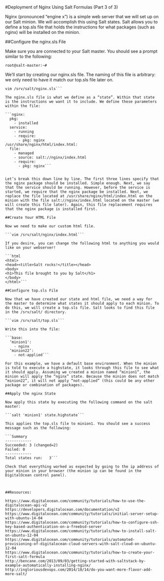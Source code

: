 #Deployment of Nginx Using Salt Formulas (Part 3 of 3)

Nginx (pronounced “engine x”) is a simple web server that we will set up on our Salt minion. We will accomplish this using Salt states. Salt allows you to define a top.sls file that holds the instructions for what packages (such as nginx) will be installed on the minion.

##Configure the nginx.sls File 

Make sure you are connected to your Salt master. You should see a prompt similar to the following:

```root@salt-master:~#```

We’ll start by creating our nginx.sls file. The naming of this file is arbitrary: we only need to have it match our top.sls file later on. 

```mkdir /srv/salt/
vim /srv/salt/nginx.sls```

The nginx.sls file is what we define as a “state”. Within that state is the instructions we want it to include. We define these parameters within the file:

```nginx:
  pkg:
    - installed
  service:
    - running
    - require:
      - pkg: nginx
/usr/share/nginx/html/index.html:
  file:
    - managed
    - source: salt://nginx/index.html
    - require:
      - pkg: nginx```


Let’s break this down line by line. The first three lines specify that the nginx package should be installed. Simple enough. Next, we say that the service should be running. However, before the service is started, we require that the nginx package be installed. Next, we replace the file located at /usr/share/nginx/html/index.html on the minion with the file salt://nginx/index.html located on the master (we will create this file later). Again, this file replacement requires that the nginx package is installed first.

##Create Your HTML File

Now we need to make our custom html file. 

```vim /srv/salt/nginx/index.html```

If you desire, you can change the following html to anything you would like on your webserver!

```html
<html>
<head><title>Salt rocks!</title></head>
<body>
<h1>This file brought to you by Salt</h1>
</body>
</html>```

##Configure top.sls File

Now that we have created our state and html file, we need a way for the master to determine what states it should apply to each minion. To do this, we will create a top.sls file. Salt looks to find this file in the /srv/salt/ directory.

```vim /srv/salt/top.sls```

Write this into the file:

```base:
  ‘minion1':
    - nginx 
  ‘minion22’:
    - not-applied```

For this example, we have a default base environment. When the minion is told to execute a highstate, it looks through this file to see what it should apply. Assuming we created a minion named “minion1”, the minion will apply the “nginx” state. Because the minion does not match “minion22”, it will not apply “not-applied” (this could be any other package or combination of packages).

##Apply the nginx State

Now apply this state by executing the following command on the salt master:

```salt 'minion1' state.highstate```

This applies the top.sls file to minion1. You should see a success message such as the following:

```Summary
------------
Succeeded: 3 (changed=2)
Failed:	0
------------
Total states run: 	3```

Check that everything worked as expected by going to the ip address of your minion in your browser (the minion ip can be found in the DigitalOcean control panel).



##Resources:

https://www.digitalocean.com/community/tutorials/how-to-use-the-digitalocean-api-v2
https://developers.digitalocean.com/documentation/v2
https://www.digitalocean.com/community/tutorials/initial-server-setup-with-ubuntu-14-04
https://www.digitalocean.com/community/tutorials/how-to-configure-ssh-key-based-authentication-on-a-freebsd-server
https://www.digitalocean.com/community/tutorials/how-to-install-salt-on-ubuntu-12-04
https://www.digitalocean.com/community/tutorials/automated-provisioning-of-digitalocean-cloud-servers-with-salt-cloud-on-ubuntu-12-04
https://www.digitalocean.com/community/tutorials/how-to-create-your-first-salt-formula
http://bencane.com/2013/09/03/getting-started-with-saltstack-by-example-automatically-installing-nginx/
http://ingloriousdevops.com/2014/10/14/do-you-want-more-flavor-add-more-salt/
